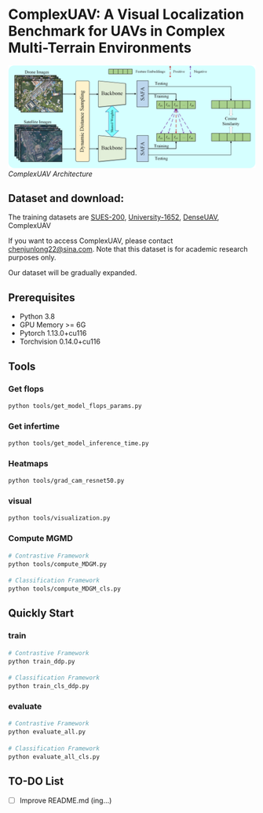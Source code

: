 # ComplexUAV: A Visual Localization Benchmark for UAVs in Complex Multi-Terrain Environments


![](images/architecture.png)
*ComplexUAV Architecture*


## Dataset and download:
The training datasets are [SUES-200](https://github.com/Reza-Zhu/SUES-200-Benchmark), [University-1652](https://github.com/layumi/University1652-Baseline), [DenseUAV](https://github.com/Dmmm1997/DenseUAV//blob/main/docs/Request.md), ComplexUAV

If you want to access ComplexUAV, please contact chenjunlong22@sina.com. Note that this dataset is for academic research purposes only.

Our dataset will be gradually expanded.

## Prerequisites
- Python 3.8
- GPU Memory >= 6G
- Pytorch 1.13.0+cu116
- Torchvision 0.14.0+cu116

##  Tools
### Get flops
```bash
python tools/get_model_flops_params.py
```

### Get infertime
```bash
python tools/get_model_inference_time.py
```

### Heatmaps
```bash
python tools/grad_cam_resnet50.py
```

### visual
```bash
python tools/visualization.py
```

### Compute MGMD
```bash
# Contrastive Framework
python tools/compute_MDGM.py 

# Classification Framework
python tools/compute_MDGM_cls.py 
```



##  Quickly Start
###  train
```bash
# Contrastive Framework
python train_ddp.py 

# Classification Framework
python train_cls_ddp.py
```

### evaluate
```bash
# Contrastive Framework
python evaluate_all.py 

# Classification Framework
python evaluate_all_cls.py 
```

## TO-DO List

- [ ] Improve README.md (ing...)
